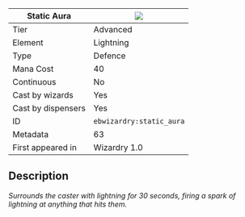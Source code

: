 | Static Aura |![](https://github.com/Electroblob77/Wizardry/blob/1.12.2/src/main/resources/assets/ebwizardry/textures/spells/ebwizardry:static_aura.png)|
|---|---|
| Tier | Advanced |
| Element | Lightning |
| Type | Defence |
| Mana Cost | 40 |
| Continuous | No |
| Cast by wizards | Yes |
| Cast by dispensers | Yes |
| ID | `ebwizardry:static_aura` |
| Metadata | 63 |
| First appeared in | Wizardry 1.0 |
## Description
_Surrounds the caster with lightning for 30 seconds, firing a spark of lightning at anything that hits them._